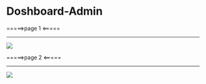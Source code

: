 # Doshboard-Admin

=====>page 1 <=====
<hr />
<img src="https://s8.uupload.ir/files/screenshot_from_2023-07-13_09-16-08_5c7j.png">

=====>page 2 <=====
<hr />
<img src="https://s8.uupload.ir/files/screenshot_from_2023-07-13_09-16-19_9k83.png">
